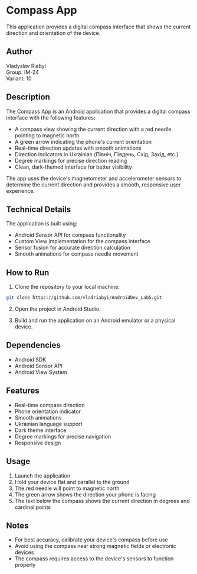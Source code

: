 # Compass App

This application provides a digital compass interface that shows the current direction and orientation of the device.

## Author

Vladyslav Riabyi  
Group: IM-24  
Variant: 10

## Description

The Compass App is an Android application that provides a digital compass interface with the following features:

- A compass view showing the current direction with a red needle pointing to magnetic north
- A green arrow indicating the phone's current orientation
- Real-time direction updates with smooth animations
- Direction indicators in Ukrainian (Північ, Південь, Схід, Захід, etc.)
- Degree markings for precise direction reading
- Clean, dark-themed interface for better visibility

The app uses the device's magnetometer and accelerometer sensors to determine the current direction and provides a smooth, responsive user experience.

## Technical Details

The application is built using:
- Android Sensor API for compass functionality
- Custom View implementation for the compass interface
- Sensor fusion for accurate direction calculation
- Smooth animations for compass needle movement

## How to Run

1. Clone the repository to your local machine:
```bash
git clone https://github.com/vladriabyi/AndroidDev_Lab5.git
```

2. Open the project in Android Studio.

3. Build and run the application on an Android emulator or a physical device.

## Dependencies

- Android SDK
- Android Sensor API
- Android View System

## Features

- Real-time compass direction
- Phone orientation indicator
- Smooth animations
- Ukrainian language support
- Dark theme interface
- Degree markings for precise navigation
- Responsive design

## Usage

1. Launch the application
2. Hold your device flat and parallel to the ground
3. The red needle will point to magnetic north
4. The green arrow shows the direction your phone is facing
5. The text below the compass shows the current direction in degrees and cardinal points

## Notes

- For best accuracy, calibrate your device's compass before use
- Avoid using the compass near strong magnetic fields or electronic devices
- The compass requires access to the device's sensors to function properly
